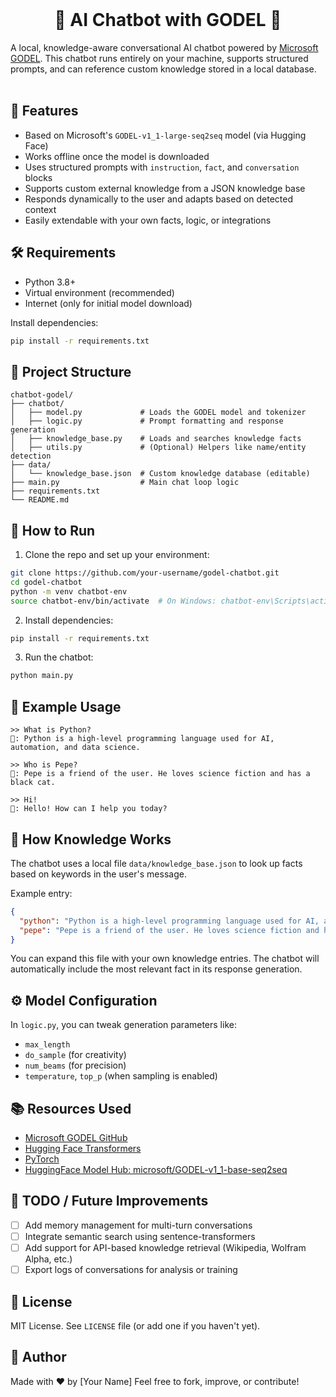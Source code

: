 <br />
<div align="center">
  <h1 align="center">🤖 AI Chatbot with GODEL 🤖</h1>
</div>

A local, knowledge-aware conversational AI chatbot powered by [Microsoft GODEL](https://github.com/microsoft/GODEL). This chatbot runs entirely on your machine, supports structured prompts, and can reference custom knowledge stored in a local database.
<br /><br />

## 📌 Features

* Based on Microsoft's `GODEL-v1_1-large-seq2seq` model (via Hugging Face)
* Works offline once the model is downloaded
* Uses structured prompts with `instruction`, `fact`, and `conversation` blocks
* Supports custom external knowledge from a JSON knowledge base
* Responds dynamically to the user and adapts based on detected context
* Easily extendable with your own facts, logic, or integrations

## 🛠️ Requirements

* Python 3.8+
* Virtual environment (recommended)
* Internet (only for initial model download)

Install dependencies:

```bash
pip install -r requirements.txt
```

## 🧠 Project Structure

```
chatbot-godel/
├── chatbot/
│   ├── model.py             # Loads the GODEL model and tokenizer
│   ├── logic.py             # Prompt formatting and response generation
│   ├── knowledge_base.py    # Loads and searches knowledge facts
│   ├── utils.py             # (Optional) Helpers like name/entity detection
├── data/
│   └── knowledge_base.json  # Custom knowledge database (editable)
├── main.py                  # Main chat loop logic
├── requirements.txt
└── README.md
```

## 🚀 How to Run

1. Clone the repo and set up your environment:

```bash
git clone https://github.com/your-username/godel-chatbot.git
cd godel-chatbot
python -m venv chatbot-env
source chatbot-env/bin/activate  # On Windows: chatbot-env\Scripts\activate
```

2. Install dependencies:

```bash
pip install -r requirements.txt
```

3. Run the chatbot:

```bash
python main.py
```

## 💬 Example Usage

```
>> What is Python?
🤖: Python is a high-level programming language used for AI, automation, and data science.

>> Who is Pepe?
🤖: Pepe is a friend of the user. He loves science fiction and has a black cat.

>> Hi!
🤖: Hello! How can I help you today?
```

## 🧠 How Knowledge Works

The chatbot uses a local file `data/knowledge_base.json` to look up facts based on keywords in the user's message.

Example entry:

```json
{
  "python": "Python is a high-level programming language used for AI, automation, and data science.",
  "pepe": "Pepe is a friend of the user. He loves science fiction and has a black cat."
}
```

You can expand this file with your own knowledge entries. The chatbot will automatically include the most relevant fact in its response generation.

## ⚙️ Model Configuration

In `logic.py`, you can tweak generation parameters like:

* `max_length`
* `do_sample` (for creativity)
* `num_beams` (for precision)
* `temperature`, `top_p` (when sampling is enabled)

## 📚 Resources Used

* [Microsoft GODEL GitHub](https://github.com/microsoft/GODEL)
* [Hugging Face Transformers](https://huggingface.co/docs/transformers)
* [PyTorch](https://pytorch.org/)
* [HuggingFace Model Hub: microsoft/GODEL-v1\_1-base-seq2seq](https://huggingface.co/microsoft/GODEL-v1_1-base-seq2seq)

## 🔧 TODO / Future Improvements

* [ ] Add memory management for multi-turn conversations
* [ ] Integrate semantic search using sentence-transformers
* [ ] Add support for API-based knowledge retrieval (Wikipedia, Wolfram Alpha, etc.)
* [ ] Export logs of conversations for analysis or training

## 📄 License

MIT License. See `LICENSE` file (or add one if you haven't yet).

## 🤛 Author

Made with ❤️ by \[Your Name]
Feel free to fork, improve, or contribute!
